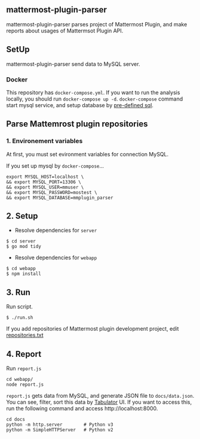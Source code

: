 ## mattermost-plugin-parser

mattermost-plugin-parser parses project of Mattermost Plugin, and make reports about usages of Mattermsot Plugin API.

## SetUp

mattermost-plugin-parser send data to MySQL server.

### Docker

This repository has `docker-compose.yml`. If you want to run the analysis locally, you should run `docker-compose up -d`.
`docker-compose` command start mysql service, and setup database by [pre-defined sql](./initdb/).

## Parse Mattemrost plugin repositories

### 1. Environement variables

At first, you must set evironment variables for connection MySQL.

If you set up mysql by `docker-compose`...
```
export MYSQL_HOST=localhost \
&& export MYSQL_PORT=13306 \
&& export MYSQL_USER=mmuser \
&& export MYSQL_PASSWORD=mostest \
&& export MYSQL_DATABASE=mmplugin_parser
```

## 2. Setup

* Resolve dependencies for `server`

```
$ cd server
$ go mod tidy
```

* Resolve dependencies for `webapp`

```
$ cd webapp
$ npm install
```

## 3. Run

Run script.

```
$ ./run.sh
```

If you add repositories of Mattermost plugin development project, edit [repositories.txt](./repositories.txt)

## 4. Report

Run `report.js`

```
cd webapp/
node report.js
```

`report.js` gets data from MySQL, and generate JSON file to `docs/data.json`.
You can see, filter, sort this data by [Tabulator](http://tabulator.info/) UI. If you want to access this, run the following command and access http://localhost:8000.

```
cd docs
python -m http.server        # Python v3
python -m SimpleHTTPServer   # Python v2
```